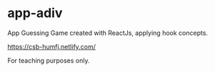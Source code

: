 # app-adiv
App Guessing Game created with ReactJs, applying hook concepts.

<a href="https://csb-humfj.netlify.com/" target="_blank" rel=”noopener”>https://csb-humfj.netlify.com/</a>

For teaching purposes only.
